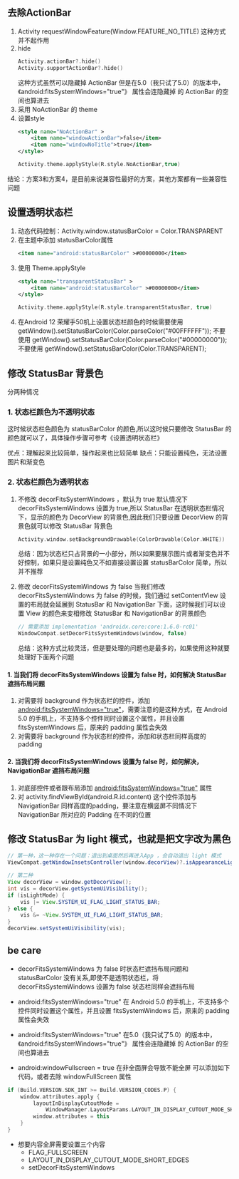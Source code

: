 ## 去除ActionBar
1. Activity requestWindowFeature(Window.FEATURE_NO_TITLE)  这种方式并不起作用
2. hide
    ```kotlin 
    Activity.actionBar?.hide()
    Activity.supportActionBar?.hide()
    ```
    这种方式虽然可以隐藏掉 ActionBar 但是在5.0（我只试了5.0）的版本中，《android:fitsSystemWindows="true"》 属性会连隐藏掉  的 ActionBar 的空间也算进去
3. 采用 NoActionBar 的 theme 
4. 设置style
    ```xml
    <style name="NoActionBar" >
        <item name="windowActionBar">false</item>
        <item name="windowNoTitle">true</item>
    </style>
    ```
    ```kotlin
    Activity.theme.applyStyle(R.style.NoActionBar,true)
    ```

结论：方案3和方案4，是目前来说兼容性最好的方案，其他方案都有一些兼容性问题 

## 设置透明状态栏
1. 动态代码控制：Activity.window.statusBarColor = Color.TRANSPARENT
2. 在主题中添加 statusBarColor属性
    ```xml
    <item name="android:statusBarColor" >#00000000</item>
    ```
3. 使用 Theme.applyStyle
    ```xml
    <style name="transparentStatusBar" >
        <item name="android:statusBarColor" >#00000000</item>
    </style>
    ```
    ```kotlin
    Activity.theme.applyStyle(R.style.transparentStatusBar, true)
    ```
4. 在Android 12 荣耀手50机上设置状态栏颜色的时候需要使用 
   getWindow().setStatusBarColor(Color.parseColor("#00FFFFFF"));
   不要使用
   getWindow().setStatusBarColor(Color.parseColor("#00000000"));
   不要使用
   getWindow().setStatusBarColor(Color.TRANSPARENT);
 
## 修改 StatusBar 背景色
分两种情况
### 1. 状态栏颜色为不透明状态
这时候状态栏色颜色为 statusBarColor 的颜色,所以这时候只要修改 StatusBar 的颜色就可以了，具体操作步骤可参考《设置透明状态栏》

优点：理解起来比较简单，操作起来也比较简单
缺点：只能设置纯色，无法设置图片和渐变色
### 2. 状态栏颜色为透明状态

1. 不修改 decorFitsSystemWindows ，默认为 true
默认情况下 decorFitsSystemWindows 设置为 true,所以 StatusBar 在透明状态栏情况下，显示的颜色为 DecorView 的背景色,因此我们只要设置 DecorView 的背景色就可以修改 StatusBar 背景色

    ```kotlin
    Activity.window.setBackgroundDrawable(ColorDrawable(Color.WHITE))
    ```

    总结：因为状态栏只占背景的一小部分，所以如果要展示图片或者渐变色并不好控制，如果只是设置纯色又不如直接设置设置  statusBarColor 简单，所以并不推荐

2. 修改 decorFitsSystemWindows 为 false
当我们修改 decorFitsSystemWindows 为 false 的时候，我们通过 setContentView 设置的布局就会延展到 StatusBar 和 NavigationBar 下面，这时候我们可以设置 View 的颜色来变相修改  StatusBar 和 NavigationBar 的背景颜色

    ```kotlin
    // 需要添加 implementation 'androidx.core:core:1.6.0-rc01'
    WindowCompat.setDecorFitsSystemWindows(window, false)
    ```
    总结：这种方式比较灵活，但是要处理的问题也是最多的，如果使用这种就要处理好下面两个问题  
#### 1. 当我们将 decorFitsSystemWindows 设置为 false 时，如何解决 StatusBar 遮挡布局问题 

1. 对需要将 background 作为状态栏的控件，添加 <android:fitsSystemWindows="true">，需要注意的是这种方式，在 Android 5.0 的手机上，不支持多个控件同时设置这个属性，并且设置 fitsSystemWindows 后，原来的 padding 属性会失效
2. 对需要将 background 作为状态栏的控件，添加和状态栏同样高度的 padding

#### 2. 当我们将 decorFitsSystemWindows 设置为 false 时，如何解决，NavigationBar 遮挡布局问题 

1. 对底部控件或者跟布局添加 <android:fitsSystemWindows="true"> 属性
2. 对 activity.findViewById<ViewGroup>(android.R.id.content) 这个控件添加与 NavigationBar 同样高度的padding，要注意在横竖屏不同情况下 NavigationBar 所对应的 Padding 在不同的位置

## 修改 StatusBar 为 light 模式，也就是把文字改为黑色

```java
// 第一种，这一种存在一个问题：退出到桌面然后再进入App ，会自动退出 light 模式
ViewCompat.getWindowInsetsController(window.decorView)?.isAppearanceLightStatusBars = true

// 第二种
View decorView = window.getDecorView();
int vis = decorView.getSystemUiVisibility();
if (isLightMode) {
    vis |= View.SYSTEM_UI_FLAG_LIGHT_STATUS_BAR;
} else {
    vis &= ~View.SYSTEM_UI_FLAG_LIGHT_STATUS_BAR;
}
decorView.setSystemUiVisibility(vis);
```


## be care
* decorFitsSystemWindows 为 false 时状态栏遮挡布局问题和 statusBarColor 没有关系,即使不是透明状态栏，将 decorFitsSystemWindows 设置为 false 状态栏同样会遮挡布局

* android:fitsSystemWindows="true"  在 Android 5.0 的手机上，不支持多个控件同时设置这个属性，并且设置 fitsSystemWindows 后，原来的 padding 属性会失效

* android:fitsSystemWindows="true"  在5.0（我只试了5.0）的版本中，《android:fitsSystemWindows="true"》 属性会连隐藏掉  的 ActionBar 的空间也算进去

* android:windowFullscreen = true 在非全面屏会导致不能全屏
可以添加如下代码，或者去除 windowFullScreen 属性
```kotlin
if (Build.VERSION.SDK_INT >= Build.VERSION_CODES.P) {
    window.attributes.apply {
        layoutInDisplayCutoutMode =
            WindowManager.LayoutParams.LAYOUT_IN_DISPLAY_CUTOUT_MODE_SHORT_EDGES
        window.attributes = this
    }
}
```

* 想要内容全屏需要设置三个内容
  * FLAG_FULLSCREEN
  * LAYOUT_IN_DISPLAY_CUTOUT_MODE_SHORT_EDGES
  * setDecorFitsSystemWindows
